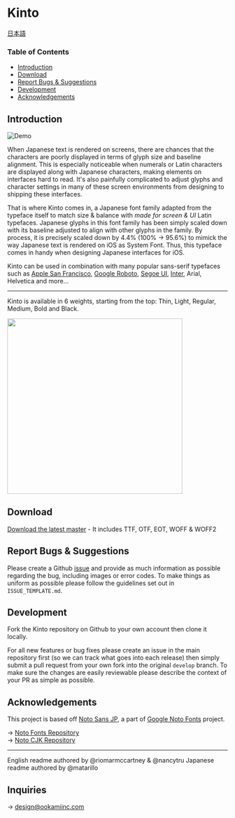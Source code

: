 # Kinto

[日本語](README.md)

### Table of Contents

- [Introduction](#introduction)
- [Download](#download)
- [Report Bugs & Suggestions](#report-bugs--suggestions)
- [Development](#development)
- [Acknowledgements](#acknowledgements)

## Introduction

![Demo](https://user-images.githubusercontent.com/3750705/58846844-a06cc500-86bb-11e9-8258-745da818b5fe.gif)

When Japanese text is rendered on screens, there are chances that the characters are poorly displayed in terms of glyph size and baseline alignment. This is especially noticeable when numerals or Latin characters are displayed along with Japanese characters, making elements on interfaces hard to read. It's also painfully complicated to adjust glyphs and character settings in many of these screen environments from designing to shipping these interfaces.

That is where Kinto comes in, a Japanese font family adapted from the typeface itself to match size & balance with _made for screen & UI_ Latin typefaces. Japanese glyphs in this font family has been simply scaled down with its baseline adjusted to align with other glyphs in the family. By process, it is precisely scaled down by 4.4% (100% → 95.6%) to mimick the way Japanese text is rendered on iOS as System Font. Thus, this typeface comes in handy when designing Japanese interfaces for iOS. 

Kinto can be used in combination with many popular sans-serif typefaces such as [Apple San Francisco](https://developer.apple.com/fonts/), [Google Roboto](https://fonts.google.com/specimen/Roboto), [Segoe UI](https://docs.microsoft.com/en-us/typography/font-list/segoe-ui), [Inter](https://github.com/rsms/inter), Arial, Helvetica and more...

---

Kinto is available in 6 weights, starting from the top: Thin, Light, Regular, Medium, Bold and Black.
<p align="left">
  <img src="https://user-images.githubusercontent.com/3750705/58760144-e5371580-856e-11e9-89cd-594487442732.png" width="400px">
</p>


## Download

[Download the latest master](https://github.com/ookamiinc/kinto/archive/master.zip) - It includes TTF, OTF, EOT, WOFF & WOFF2


## Report Bugs & Suggestions
Please create a Github [issue](https://github.com/ookamiinc/kinto/issues) and provide as much information as possible regarding the bug, including images or error codes. To make things as uniform as possible please follow the guidelines set out in `ISSUE_TEMPLATE.md`.

## Development

Fork the Kinto repository on Github to your own account then clone it locally.

For all new features or bug fixes please create an issue in the main repository first (so we can track what goes into each release) then simply submit a pull request from your own fork into the original `develop` branch. To make sure the changes are easily reviewable please describe the context of your PR as simple as possible. 

## Acknowledgements

This project is based off [Noto Sans JP](https://fonts.google.com/specimen/Noto+Sans+JP), a part of [Google Noto Fonts](https://www.google.com/get/noto/) project.

→ [Noto Fonts Repository](https://github.com/googlefonts/noto-fonts) <br>
→ [Noto CJK Repository](https://github.com/googlefonts/noto-cjk)

---

English readme authored by @riomarmccartney & @nancytru
Japanese readme authored by @matarillo

## Inquiries

→ design@ookamiinc.com
